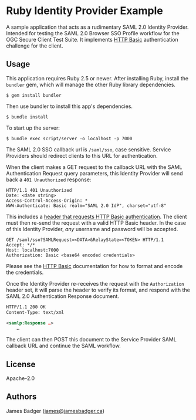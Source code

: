 # Ruby Identity Provider Example

A sample application that acts as a rudimentary SAML 2.0 Identity Provider. Intended for testing the SAML 2.0 Browser SSO Profile workflow for the OGC Secure Client Test Suite. It implements [HTTP Basic][] authentication challenge for the client.

[HTTP Basic]: https://developer.mozilla.org/en-US/docs/Web/HTTP/Authentication#Basic_authentication_scheme

## Usage

This application requires Ruby 2.5 or newer. After installing Ruby, install the `bundler` gem, which will manage the other Ruby library dependencies.

```terminal
$ gem install bundler
```

Then use bundler to install this app's dependencies.

```terminal
$ bundle install
```

To start up the server:

```terminal
$ bundle exec script/server -o localhost -p 7000
```

The SAML 2.0 SSO callback url is `/saml/sso`, case sensitive. Service Providers should redirect clients to this URL for authentication.

When the client makes a GET request to the callback URL with the SAML Authentication Request query parameters, this Identity Provider will send back a `401 Unauthorized` response:

```
HTTP/1.1 401 Unauthorized
Date: <date string>
Access-Control-Access-Origin: *
WWW-Authenticate: Basic realm="SAML 2.0 IdP", charset="utf-8"
```

This includes a [header that requests HTTP Basic authentication][www-authenticate]. The client must then re-send the request with a valid HTTP Basic header. In the case of this Identity Provider, *any* username and password will be accepted.

```
GET /saml/sso?SAMLRequest=<DATA>&RelayState=<TOKEN> HTTP/1.1
Accept: */*
Host: localhost:7000
Authorization: Basic <base64 encoded credentials>
```

Please see the [HTTP Basic][authorization] documentation for how to format and encode the credentials.

Once the Identity Provider re-receives the request with the `Authorization` header set, it will parse the header to verify its format, and respond with the SAML 2.0 Authentication Response document.

```xml
HTTP/1.1 200 OK
Content-Type: text/xml

<samlp:Response …>
    …
```

The client can then POST this document to the Service Provider SAML callback URL and continue the SAML workflow.

[authorization]: https://developer.mozilla.org/en-US/docs/Web/HTTP/Headers/Authorization
[www-authenticate]: https://developer.mozilla.org/en-US/docs/Web/HTTP/Headers/WWW-Authenticate

## License

Apache-2.0

## Authors

James Badger (<james@jamesbadger.ca>)
